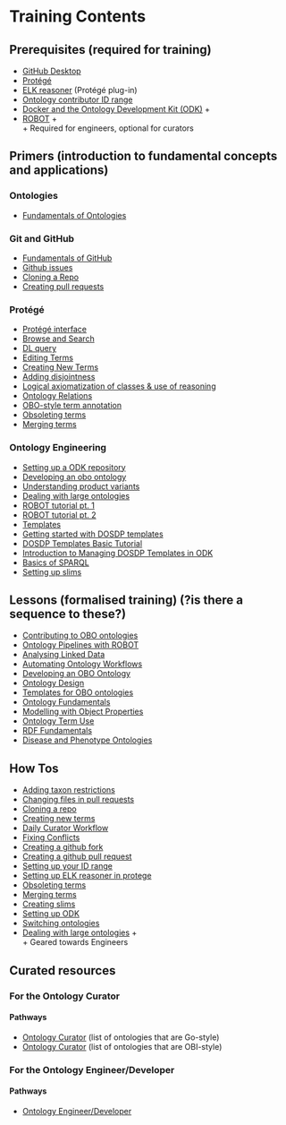 # Training Contents

## Prerequisites (required for training)

- [GitHub Desktop](https://desktop.github.com/)
- [Protégé](https://protege.stanford.edu/products.php)
- [ELK reasoner](../howto/installing-elk-in-protege.md) (Protégé plug-in)
- [Ontology contributor ID range](../howto/idrange.md)
- [Docker and the Ontology Development Kit (ODK)](../howto/odk-setup.md) +
- [ROBOT](http://robot.obolibrary.org) + <br/>
\+ Required for engineers, optional for curators


## Primers (introduction to fundamental concepts and applications)

### Ontologies
- [Fundamentals of Ontologies](../explanation/intro-to-ontologies.md)

### Git and GitHub
- [Fundamentals of GitHub](../tutorial/github-fundamentals.md)
- [Github issues](../tutorial/github-issues.md)
- [Cloning a Repo](../howto/clone-mondo-repo.md)
- [Creating pull requests](../howto/github-create-pull-request.md)

### Protégé
- [Protégé interface](../reference/protege-interface.md)
- [Browse and Search](../howto/protege-browse-search.md)
- [DL query](../tutorial/basic-dl-query.md)
- [Editing Terms](../howto/edit-in-protege.md)
- [Creating New Terms](../howto/create-new-term.md) 
- [Adding disjointness](../tutorial/disjointness.md)
- [Logical axiomatization of classes & use of reasoning](../explanation/logical-axiomatization.md)
- [Ontology Relations](../lesson/modelling-with-object-properties.md)
- [OBO-style term annotation](../reference/go-style-annotation-property-practice.md)
- [Obsoleting terms](../howto/obsolete-term.md)
- [Merging terms](../howto/merge-terms.md)

### Ontology Engineering
- [Setting up a ODK repository](../tutorial/setting-up-project-odk.md)
- [Developing an obo ontology](../lesson/developing-an-obo-ontology.md)
- [Understanding product variants](../explanation/owl-format-variants.md)
- [Dealing with large ontologies](../howto/deal-with-large-ontologies.md)
- [ROBOT tutorial pt. 1](../tutorial/robot-tutorial-1.md)
- [ROBOT tutorial pt. 2](../tutorial/robot-tutorial-2.md)
- [Templates](../lesson/templates-for-obo.md)
- [Getting started with DOSDP templates](../tutorial/dosdp-overview.md)
- [DOSDP Templates Basic Tutorial](../tutorial/dosdp-template.md)
- [Introduction to Managing DOSDP Templates in ODK](../tutorial/dosdp-odk.md)
- [Basics of SPARQL](../tutorial/sparql.md)
- [Setting up slims](../howto/add-new-slim.md)


## Lessons (formalised training) (?is there a sequence to these?)

- [Contributing to OBO ontologies](https://oboacademy.github.io/obook/lesson/contributing-to-obo-ontologies/)
- [Ontology Pipelines with ROBOT](https://oboacademy.github.io/obook/lesson/ontology-pipelines/)
- [Analysing Linked Data](https://oboacademy.github.io/obook/lesson/analysing-linked-data/)
- [Automating Ontology Workflows](https://oboacademy.github.io/obook/lesson/automating-ontology-workflows/)
- [Developing an OBO Ontology](https://oboacademy.github.io/obook/lesson/developing-an-obo-ontology/)
- [Ontology Design](https://oboacademy.github.io/obook/lesson/ontology-design/)
- [Templates for OBO ontologies](https://oboacademy.github.io/obook/lesson/templates-for-obo/)
- [Ontology Fundamentals](https://oboacademy.github.io/obook/lesson/ontology-fundamentals/)
- [Modelling with Object Properties](https://oboacademy.github.io/obook/lesson/modelling-with-object-properties/)
- [Ontology Term Use](https://oboacademy.github.io/obook/lesson/ontology-term-use/)
- [RDF Fundamentals](https://oboacademy.github.io/obook/lesson/rdf/)
- [Disease and Phenotype Ontologies](https://oboacademy.github.io/obook/lesson/using-disease-and-phenotype-ontologies/)


## How Tos

- [Adding taxon restrictions](../howto/add-taxon-restrictions.md)
- [Changing files in pull requests](../howto/change-files-pull-request.md)
- [Cloning a repo](../howto/clone-mondo-repo.md)
- [Creating new terms](../howto/create-new-term.md)
- [Daily Curator Workflow](../howto/daily-curator-workflow.md)
- [Fixing Conflicts](../howto/fixing-conflicts.md)
- [Creating a github fork](../howto/github-create-fork.md)
- [Creating a github pull request](../howto/github-create-pull-request.md)
- [Setting up your ID range](../howto/idrange.md)
- [Setting up ELK reasoner in protege](../howto/installing-elk-in-protege.md)
- [Obsoleting terms](../howto/obsolete-term.md)
- [Merging terms](../howto/merge-terms.md)
- [Creating slims](../howto/add-new-slim.md)
- [Setting up ODK](../howto/odk-setup.md)
- [Switching ontologies](../howto/switching-ontologies.md)
- [Dealing with large ontologies](../howto/deal-with-large-ontologies.md) + <br/>
\+ Geared towards Engineers


## Curated resources

### For the Ontology Curator

#### Pathways
- [Ontology Curator](https://oboacademy.github.io/obook/pathways/ontology-curator-go-style/) (list of ontologies that are Go-style)
- [Ontology Curator](https://oboacademy.github.io/obook/pathways/ontology-curator-obi-style/) (list of ontologies that are OBI-style)


### For the Ontology Engineer/Developer

#### Pathways
- [Ontology Engineer/Developer](https://oboacademy.github.io/obook/pathways/ontology-engineer/)